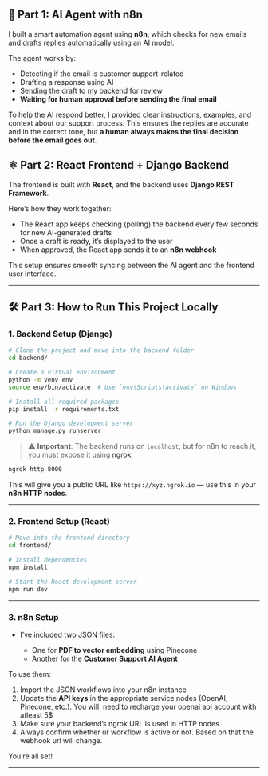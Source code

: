 ## 🧠 Part 1: AI Agent with n8n

I built a smart automation agent using **n8n**, which checks for new emails and drafts replies automatically using an AI model.

The agent works by:

* Detecting if the email is customer support-related
* Drafting a response using AI
* Sending the draft to my backend for review
* **Waiting for human approval before sending the final email**

To help the AI respond better, I provided clear instructions, examples, and context about our support process. This ensures the replies are accurate and in the correct tone, but **a human always makes the final decision before the email goes out**.



## ⚛️ Part 2: React Frontend + Django Backend

The frontend is built with **React**, and the backend uses **Django REST Framework**.

Here’s how they work together:

* The React app keeps checking (polling) the backend every few seconds for new AI-generated drafts
* Once a draft is ready, it’s displayed to the user
* When approved, the React app sends it to an **n8n webhook**

This setup ensures smooth syncing between the AI agent and the frontend user interface.

---

## 🛠️ Part 3: How to Run This Project Locally

### 1. Backend Setup (Django)

```bash
# Clone the project and move into the backend folder
cd backend/

# Create a virtual environment
python -m venv env
source env/bin/activate  # Use `env\Scripts\activate` on Windows

# Install all required packages
pip install -r requirements.txt

# Run the Django development server
python manage.py runserver
```

> ⚠️ **Important**: The backend runs on `localhost`, but for n8n to reach it, you must expose it using [ngrok](https://ngrok.com/):

```bash
ngrok http 8000
```

This will give you a public URL like `https://xyz.ngrok.io` — use this in your **n8n HTTP nodes**.

---

### 2. Frontend Setup (React)

```bash
# Move into the frontend directory
cd frontend/

# Install dependencies
npm install

# Start the React development server
npm run dev
```

---

### 3. n8n Setup

* I’ve included two JSON files:

  * One for **PDF to vector embedding** using Pinecone
  * Another for the **Customer Support AI Agent**

To use them:

1. Import the JSON workflows into your n8n instance
2. Update the **API keys** in the appropriate service nodes (OpenAI, Pinecone, etc.). You will. need to recharge your openai api account with atleast 5$
3. Make sure your backend’s ngrok URL is used in HTTP nodes
4. Always confirm whether ur workflow is active or not. Based on that the webhook url will change.


You’re all set!

---

